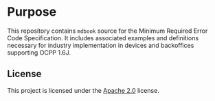 # Purpose

This repository contains `mdbook` source for the Minimum Required Error Code Specification.
It includes associated examples and definitions necessary for industry implementation in
devices and backoffices supporting OCPP 1.6J.


## License

This project is licensed under the [Apache 2.0](https://www.apache.org/licenses/LICENSE-2.0.txt)
license.
